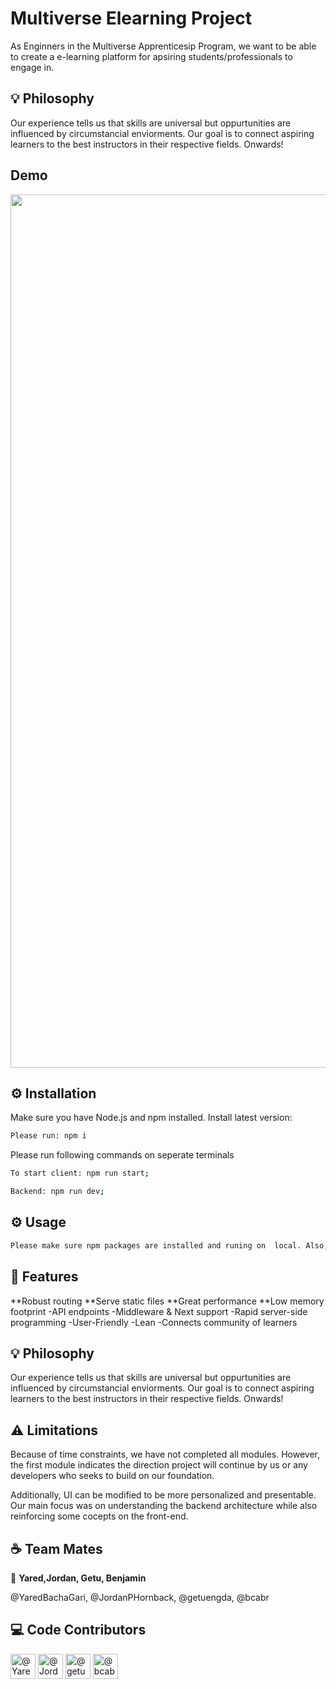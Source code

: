 
# Multiverse Elearning Project 

As Enginners in the Multiverse Apprenticesip Program, we want to be able to create a e-learning platform for apsiring students/professionals to engage in. 

## 💡 Philosophy
Our experience tells us that skills are universal but oppurtunities are influenced by circumstancial enviorments. Our goal is to connect aspiring learners to the best instructors in their respective fields. Onwards!

## Demo 
<p align="center">
 <img width="1397" alt="Screen Shot 2023-03-03 at 2 38 24 PM" src="https://user-images.githubusercontent.com/94465317/222844595-b7e34480-454d-42cc-9707-2e494a7cefef.png">
<p align="center">

## ⚙️ Installation
Make sure you have Node.js and npm installed. Install latest version:

```sh
Please run: npm i 
```
Please run following commands on seperate terminals

```sh
To start client: npm run start; 
```

```sh
Backend: npm run dev; 
```

## ⚙ Usage

```sh
Please make sure npm packages are installed and runing on  local. Also, run client and backend on seperate terminals. One should run in port 3xxx and 80xx
```


## 🎯 Features

**Robust routing
**Serve static files
**Great performance
**Low memory footprint
-API endpoints
-Middleware & Next support
-Rapid server-side programming
-User-Friendly
-Lean
-Connects community of learners



## 💡 Philosophy
Our experience tells us that skills are universal but oppurtunities are influenced by circumstancial enviorments. Our goal is to connect aspiring learners to the best instructors in their respective fields. Onwards!


## ⚠️ Limitations
Because of time constraints, we have not completed all modules. However, the first module indicates the direction project will continue by us or any developers who seeks to build on our foundation. 

Additionally, UI can be modified to be more personalized and presentable. Our main focus was on understanding the backend architecture while also reinforcing some cocepts on the front-end.



## ☕ Team Mates 


👤 **Yared,Jordan, Getu,  Benjamin**


@YaredBachaGari,  @JordanPHornback, @getuengda, @bcabr


## ‎‍💻 Code Contributors
<p align="left">
  <img src="https://avatars.githubusercontent.com/u/24825276" width="40" title="@YaredBachaGari">
  <img src="https://avatars.githubusercontent.com/u/102699173" width="40" title="@JordanPHornback">
  <img src="https://avatars.githubusercontent.com/u/86804213" width= "40" title= "@getuengda">
  <img src="https://avatars.githubusercontent.com/u/102699173" width="40" title="@bcabr">
<p align="left">




